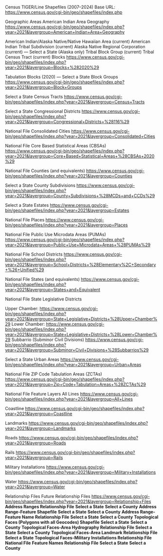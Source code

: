 Census TIGER/Line Shapefiles (2007–2024)
Base URL: https://www.census.gov/cgi-bin/geo/shapefiles/index.php

Geographic Areas
American Indian Area Geography https://www.census.gov/cgi-bin/geo/shapefiles/index.php?year=2021&layergroup=American+Indian+Area+Geography

American Indian/Alaska Native/Native Hawaiian Area (current)
American Indian Tribal Subdivision (current)
Alaska Native Regional Corporation (current) — Select a State (Alaska only)
Tribal Block Group (current)
Tribal Census Tract (current)
Blocks https://www.census.gov/cgi-bin/geo/shapefiles/index.php?year=2021&layergroup=Blocks+%282020%29

Tabulation Blocks (2020) — Select a State
Block Groups https://www.census.gov/cgi-bin/geo/shapefiles/index.php?year=2021&layergroup=Block+Groups

Select a State
Census Tracts https://www.census.gov/cgi-bin/geo/shapefiles/index.php?year=2021&layergroup=Census+Tracts

Select a State
Congressional Districts https://www.census.gov/cgi-bin/geo/shapefiles/index.php?year=2021&layergroup=Congressional+Districts+%28116%29

National File
Consolidated Cities https://www.census.gov/cgi-bin/geo/shapefiles/index.php?year=2021&layergroup=Consolidated+Cities

National File
Core Based Statistical Areas (CBSAs) https://www.census.gov/cgi-bin/geo/shapefiles/index.php?year=2021&layergroup=Core+Based+Statistical+Areas+%28CBSAs+2020%29

National File
Counties (and equivalents) https://www.census.gov/cgi-bin/geo/shapefiles/index.php?year=2021&layergroup=Counties

Select a State
County Subdivisions https://www.census.gov/cgi-bin/geo/shapefiles/index.php?year=2021&layergroup=County+Subdivisions+%28MCDs+and+CCDs%29

Select a State
Estates https://www.census.gov/cgi-bin/geo/shapefiles/index.php?year=2021&layergroup=Estates

National File
Places https://www.census.gov/cgi-bin/geo/shapefiles/index.php?year=2021&layergroup=Places

National File
Public Use Microdata Areas (PUMAs) https://www.census.gov/cgi-bin/geo/shapefiles/index.php?year=2021&layergroup=Public+Use+Microdata+Areas+%28PUMAs%29

National File
School Districts https://www.census.gov/cgi-bin/geo/shapefiles/index.php?year=2021&layergroup=School+Districts+%28Elementary%2C+Secondary+%26+Unified%29

National File
States (and equivalents) https://www.census.gov/cgi-bin/geo/shapefiles/index.php?year=2021&layergroup=States+and+Equivalent

National File
State Legislative Districts

Upper Chamber: https://www.census.gov/cgi-bin/geo/shapefiles/index.php?year=2021&layergroup=State+Legislative+Districts+%28Upper+Chamber%29
Lower Chamber: https://www.census.gov/cgi-bin/geo/shapefiles/index.php?year=2021&layergroup=State+Legislative+Districts+%28Lower+Chamber%29
Subbarrio (Subminor Civil Divisions) https://www.census.gov/cgi-bin/geo/shapefiles/index.php?year=2021&layergroup=Subminor+Civil+Divisions+%28Subbarrios%29

Select a State
Urban Areas https://www.census.gov/cgi-bin/geo/shapefiles/index.php?year=2021&layergroup=Urban+Areas

National File
ZIP Code Tabulation Areas (ZCTAs) https://www.census.gov/cgi-bin/geo/shapefiles/index.php?year=2021&layergroup=Zip+Code+Tabulation+Areas+%28ZCTAs%29

National File
Feature Layers
All Lines https://www.census.gov/cgi-bin/geo/shapefiles/index.php?year=2021&layergroup=All+Lines

Coastline https://www.census.gov/cgi-bin/geo/shapefiles/index.php?year=2021&layergroup=Coastline

Landmarks https://www.census.gov/cgi-bin/geo/shapefiles/index.php?year=2021&layergroup=Landmarks

Roads https://www.census.gov/cgi-bin/geo/shapefiles/index.php?year=2021&layergroup=Roads

Rails https://www.census.gov/cgi-bin/geo/shapefiles/index.php?year=2021&layergroup=Rails

Military Installations https://www.census.gov/cgi-bin/geo/shapefiles/index.php?year=2021&layergroup=Military+Installations

Water https://www.census.gov/cgi-bin/geo/shapefiles/index.php?year=2021&layergroup=Water

Relationship Files
Future Relationship Files https://www.census.gov/cgi-bin/geo/shapefiles/index.php?year=2021&layergroup=Relationship+Files
**Address Ranges Relationship File**
  **Select a State**
    **Select a County**
**Address Range-Feature Shapefile**
  **Select a State**
    **Select a County**
**Address Range-Feature Name Relationship File**
  **Select a State**
    **Select a County**
**Topological Faces (Polygons with all Geocodes) Shapefile**
  **Select a State**
    **Select a County**
**Topological Faces-Area Hydrography Relationship File**
  **Select a State**
    **Select a County**
**Topological Faces-Area Landmark Relationship File**
  **Select a State**
**Topological Faces-Military Installations Relationship File**
  **National File**
**Feature Names Relationship File**
  **Select a State**
    **Select a County**
